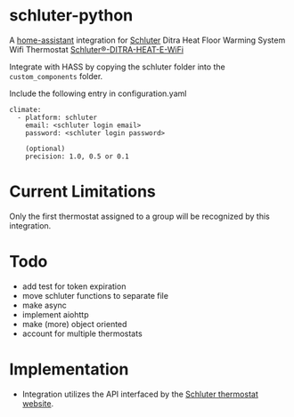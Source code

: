 # schluter-python
A [home-assistant] integration for [Schluter][] Ditra Heat Floor Warming System Wifi Thermostat
[Schluter®-DITRA-HEAT-E-WiFi]

Integrate with HASS by copying the schluter folder into the  `custom_components` folder.

Include the following entry in configuration.yaml

    climate:
      - platform: schluter
        email: <schluter login email>
        password: <schluter login password>
        
        (optional)
        precision: 1.0, 0.5 or 0.1

# Current Limitations
  Only the first thermostat assigned to a group will be recognized by this integration.
  
# Todo
- add test for token expiration
- move schluter functions to separate file
- make async
- implement aiohttp
- make (more) object oriented
- account for multiple thermostats

# Implementation
- Integration utilizes the API interfaced by the [Schluter thermostat website].

[home-assistant]: https://github.com/home-assistant/home-assistant
[Schluter]: https://www.schluter.com/schluter-us/en_US/
[Schluter®-DITRA-HEAT-E-WiFi]: https://www.schluter.com/schluter-us/en_US/Floor-Warming/c/FW
[Schluter thermostat website]: https://ditra-heat-e-wifi.schluter.com/
